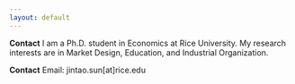 ```yaml
---
layout: default
---
```


**Contact**
I am a Ph.D. student in Economics at Rice University. 
My research interests are in Market Design, Education, and Industrial Organization.

**Contact**
Email: jintao.sun[at]rice.edu
